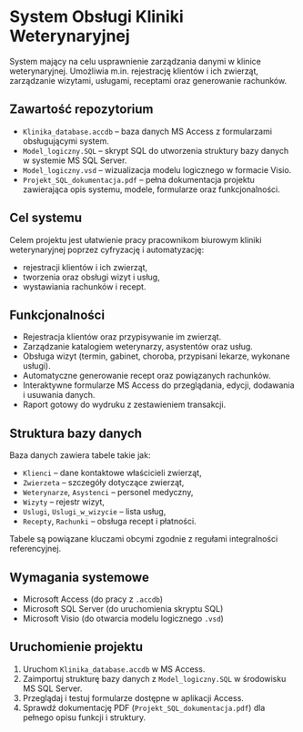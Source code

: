 # System Obsługi Kliniki Weterynaryjnej

System mający na celu usprawnienie zarządzania danymi w klinice weterynaryjnej. Umożliwia m.in. rejestrację klientów i ich zwierząt, zarządzanie wizytami, usługami, receptami oraz generowanie rachunków.

## Zawartość repozytorium

- `Klinika_database.accdb` – baza danych MS Access z formularzami obsługującymi system.
- `Model_logiczny.SQL` – skrypt SQL do utworzenia struktury bazy danych w systemie MS SQL Server.
- `Model_logiczny.vsd` – wizualizacja modelu logicznego w formacie Visio.
- `Projekt_SQL_dokumentacja.pdf` – pełna dokumentacja projektu zawierająca opis systemu, modele, formularze oraz funkcjonalności.

## Cel systemu

Celem projektu jest ułatwienie pracy pracownikom biurowym kliniki weterynaryjnej poprzez cyfryzację i automatyzację:

- rejestracji klientów i ich zwierząt,
- tworzenia oraz obsługi wizyt i usług,
- wystawiania rachunków i recept.

## Funkcjonalności

- Rejestracja klientów oraz przypisywanie im zwierząt.
- Zarządzanie katalogiem weterynarzy, asystentów oraz usług.
- Obsługa wizyt (termin, gabinet, choroba, przypisani lekarze, wykonane usługi).
- Automatyczne generowanie recept oraz powiązanych rachunków.
- Interaktywne formularze MS Access do przeglądania, edycji, dodawania i usuwania danych.
- Raport gotowy do wydruku z zestawieniem transakcji.

## Struktura bazy danych

Baza danych zawiera tabele takie jak:

- `Klienci` – dane kontaktowe właścicieli zwierząt,
- `Zwierzeta` – szczegóły dotyczące zwierząt,
- `Weterynarze`, `Asystenci` – personel medyczny,
- `Wizyty` – rejestr wizyt,
- `Uslugi`, `Uslugi_w_wizycie` – lista usług,
- `Recepty`, `Rachunki` – obsługa recept i płatności.

Tabele są powiązane kluczami obcymi zgodnie z regułami integralności referencyjnej.

## Wymagania systemowe

- Microsoft Access (do pracy z `.accdb`)
- Microsoft SQL Server (do uruchomienia skryptu SQL)
- Microsoft Visio (do otwarcia modelu logicznego `.vsd`)

## Uruchomienie projektu

1. Uruchom `Klinika_database.accdb` w MS Access.
2. Zaimportuj strukturę bazy danych z `Model_logiczny.SQL` w środowisku MS SQL Server.
3. Przeglądaj i testuj formularze dostępne w aplikacji Access.
4. Sprawdź dokumentację PDF (`Projekt_SQL_dokumentacja.pdf`) dla pełnego opisu funkcji i struktury.


